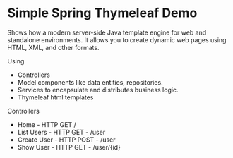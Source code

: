 # Simple Spring Thymeleaf Demo
Shows how a modern server-side Java template engine for web and standalone environments. It allows you to create dynamic web pages using HTML, XML, and other formats.

Using 
- Controllers
- Model components like data entities, repositories.
- Services to encapsulate and distributes business logic.
- Thymeleaf html templates

Controllers
- Home - HTTP GET /
- List Users - HTTP GET - /user 
- Create User - HTTP POST - /user
- Show User - HTTP GET - /user/{id}

